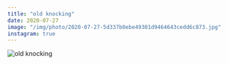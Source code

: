 ```yaml
---
title: "old knocking"
date: 2020-07-27
image: "/img/photo/2020-07-27-5d337b0ebe49301d9464643cedd6c873.jpg"
instagram: true
---
```


![old knocking](/img/photo/2020-07-27-5d337b0ebe49301d9464643cedd6c873.jpg)
